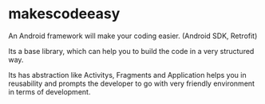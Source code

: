 # makescodeeasy
An Android framework will make your coding easier. (Android SDK, Retrofit)


Its a base library, which can help you to build the code in a very structured way.


Its has abstraction like Activitys, Fragments and Application helps you in reusability and prompts the developer to go with very friendly environment in terms of development.
